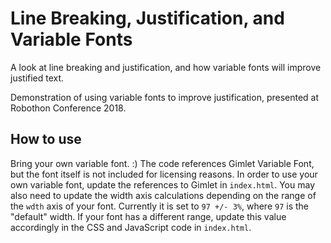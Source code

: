 # Line Breaking, Justification, and Variable Fonts

A look at line breaking and justification, and how variable fonts will improve justified text.

Demonstration of using variable fonts to improve justification, presented at Robothon Conference 2018.

## How to use

Bring your own variable font. :) The code references Gimlet Variable Font, but the font itself is not included for licensing reasons. In order to use your own variable font, update the references to Gimlet in `index.html`. You may also need to update the width axis calculations depending on the range of the `wdth` axis of your font. Currently it is set to `97 +/- 3%`, where `97` is the "default" width. If your font has a different range, update this value accordingly in the CSS and JavaScript code in `index.html`.

